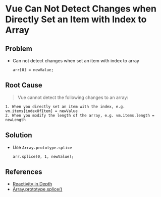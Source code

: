 # Vue Can Not Detect Changes when Directly Set an Item with Index to Array

## Problem
* Can not detect changes when set an item with index to array
  
  ```
  arr[0] = newValue;

  ```

## Root Cause
> Vue cannot detect the following changes to an array:

    1. When you directly set an item with the index, e.g. vm.items[indexOfItem] = newValue
    2. When you modify the length of the array, e.g. vm.items.length = newLength

## Solution
* Use `Array.prototype.splice`

  ```
  arr.splice(0, 1, newValue);
  ```

## References
* [Reactivity in Depth](https://vuejs.org/v2/guide/reactivity.html#For-Arrays)
* [Array.prototype.splice()](https://developer.mozilla.org/en-US/docs/Web/JavaScript/Reference/Global_Objects/Array/splice)
